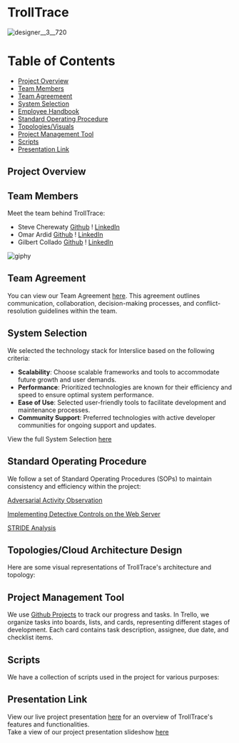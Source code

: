 # TrollTrace

![designer__3__720](https://github.com/TrollTrace/TrollTrace/assets/158124623/04e2fb83-68e1-40d2-9570-c94f9bfa6e39)


Table of Contents
=================
<!--ts-->
  * [Project Overview]()
  * [Team Members]()
  * [Team Agreemeent]()
  * [System Selection]()
  * [Employee Handbook]()
  * [Standard Operating Procedure]()
  * [Topologies/Visuals]()
  * [Project Management Tool]()
  * [Scripts]()
  * [Presentation Link]()
<!--te-->

## Project Overview

## Team Members
Meet the team behind TrollTrace:
* Steve Cherewaty [Github](https://github.com/SCherewaty) ! [LinkedIn](https://www.linkedin.com/in/steve-cherewaty-jr-b8727135/)
* Omar Ardid [Github](https://github.com/oardid) ! [LinkedIn](https://www.linkedin.com/in/ardidomar/)
* Gilbert Collado [Github](https://github.com/JapanesePlatano) ! [LinkedIn](https://www.linkedin.com/in/gilbert-collado-545099254)
  
![giphy](https://github.com/TrollTrace/TrollTrace/assets/158124623/012623e4-3807-4c94-bf51-e9018205f19f)

## Team Agreement
You can view our Team Agreement [here](). This agreement outlines communication, collaboration, decision-making processes, and conflict-resolution guidelines within the team.

## System Selection
We selected the technology stack for Interslice based on the following criteria:
- **Scalability**: Choose scalable frameworks and tools to accommodate future growth and user demands.
- **Performance**: Prioritized technologies are known for their efficiency and speed to ensure optimal system performance.
- **Ease of Use**: Selected user-friendly tools to facilitate development and maintenance processes.
- **Community Support**: Preferred technologies with active developer communities for ongoing support and updates.

View the full System Selection [here]()

## Standard Operating Procedure
We follow a set of Standard Operating Procedures (SOPs) to maintain consistency and efficiency within the project:

[Adversarial Activity Observation](https://github.com/TrollTrace/TrollTrace/blob/d98263a091592d784631d1ccb8bcecce67bffe56/Documents/Implementing%20Detective%20Controls%20on%20the%20Web%20Server.pdf)

[Implementing Detective Controls on the Web Server](https://github.com/TrollTrace/TrollTrace/blob/d98263a091592d784631d1ccb8bcecce67bffe56/Documents/Implementing%20Detective%20Controls%20on%20the%20Web%20Server.pdf)

[STRIDE Analysis](https://github.com/TrollTrace/TrollTrace/blob/447a7daae7027f65150c664f2595139a411f6774/Documents/STRIDE%20Analysis.pdf)




</details>
  
## Topologies/Cloud Architecture Design
Here are some visual representations of TrollTrace's architecture and topology:

## Project Management Tool
We use [Github Projects]() to track our progress and tasks. In Trello, we organize tasks into boards, lists, and cards, representing different stages of development. Each card contains task description, assignee, due date, and checklist items.

## Scripts
We have a collection of scripts used in the project for various purposes:

## Presentation Link
View our live project presentation [here]() for an overview of TrollTrace's features and functionalities.<br>
Take a view of our project presentation slideshow [here]()
